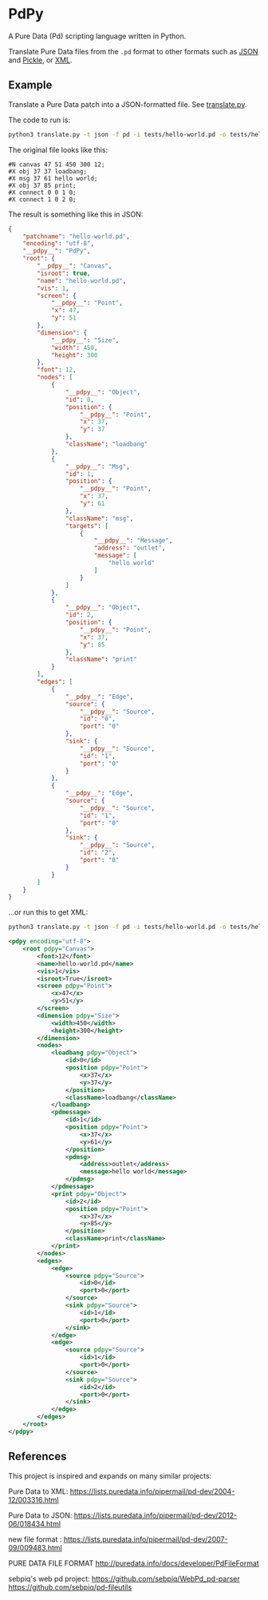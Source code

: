 # PdPy

A Pure Data (Pd) scripting language written in Python.

Translate Pure Data files from the `.pd` format to other formats such as [JSON](https://www.json.org/json-en.html) and [Pickle](https://docs.python.org/3/library/pickle.html#module-pickle), or [XML](https://www.w3.org/standards/xml).

## Example

Translate a Pure Data patch into a JSON-formatted file. See [translate.py](scripts/translate.py).

The code to run is:

``` bash
python3 translate.py -t json -f pd -i tests/hello-world.pd -o tests/hello-world.json 
```

The original file looks like this:

```pd
#N canvas 47 51 450 300 12;
#X obj 37 37 loadbang;
#X msg 37 61 hello world;
#X obj 37 85 print;
#X connect 0 0 1 0;
#X connect 1 0 2 0;
```

The result is something like this in JSON:

```json
{
    "patchname": "hello-world.pd",
    "encoding": "utf-8",
    "__pdpy__": "PdPy",
    "root": {
        "__pdpy__": "Canvas",
        "isroot": true,
        "name": "hello-world.pd",
        "vis": 1,
        "screen": {
            "__pdpy__": "Point",
            "x": 47,
            "y": 51
        },
        "dimension": {
            "__pdpy__": "Size",
            "width": 450,
            "height": 300
        },
        "font": 12,
        "nodes": [
            {
                "__pdpy__": "Object",
                "id": 0,
                "position": {
                    "__pdpy__": "Point",
                    "x": 37,
                    "y": 37
                },
                "className": "loadbang"
            },
            {
                "__pdpy__": "Msg",
                "id": 1,
                "position": {
                    "__pdpy__": "Point",
                    "x": 37,
                    "y": 61
                },
                "className": "msg",
                "targets": [
                    {
                        "__pdpy__": "Message",
                        "address": "outlet",
                        "message": [
                            "hello world"
                        ]
                    }
                ]
            },
            {
                "__pdpy__": "Object",
                "id": 2,
                "position": {
                    "__pdpy__": "Point",
                    "x": 37,
                    "y": 85
                },
                "className": "print"
            }
        ],
        "edges": [
            {
                "__pdpy__": "Edge",
                "source": {
                    "__pdpy__": "Source",
                    "id": "0",
                    "port": "0"
                },
                "sink": {
                    "__pdpy__": "Source",
                    "id": "1",
                    "port": "0"
                }
            },
            {
                "__pdpy__": "Edge",
                "source": {
                    "__pdpy__": "Source",
                    "id": "1",
                    "port": "0"
                },
                "sink": {
                    "__pdpy__": "Source",
                    "id": "2",
                    "port": "0"
                }
            }
        ]
    }
}
```

...or run this to get XML:

``` bash
python3 translate.py -t json -f pd -i tests/hello-world.pd -o tests/hello-world.json 
```

```xml
<pdpy encoding="utf-8">
    <root pdpy="Canvas">
        <font>12</font>
        <name>hello-world.pd</name>
        <vis>1</vis>
        <isroot>True</isroot>
        <screen pdpy="Point">
            <x>47</x>
            <y>51</y>
        </screen>
        <dimension pdpy="Size">
            <width>450</width>
            <height>300</height>
        </dimension>
        <nodes>
            <loadbang pdpy="Object">
                <id>0</id>
                <position pdpy="Point">
                    <x>37</x>
                    <y>37</y>
                </position>
                <className>loadbang</className>
            </loadbang>
            <pdmessage>
                <id>1</id>
                <position pdpy="Point">
                    <x>37</x>
                    <y>61</y>
                </position>
                <pdmsg>
                    <address>outlet</address>
                    <message>hello world</message>
                </pdmsg>
            </pdmessage>
            <print pdpy="Object">
                <id>2</id>
                <position pdpy="Point">
                    <x>37</x>
                    <y>85</y>
                </position>
                <className>print</className>
            </print>
        </nodes>
        <edges>
            <edge>
                <source pdpy="Source">
                    <id>0</id>
                    <port>0</port>
                </source>
                <sink pdpy="Source">
                    <id>1</id>
                    <port>0</port>
                </sink>
            </edge>
            <edge>
                <source pdpy="Source">
                    <id>1</id>
                    <port>0</port>
                </source>
                <sink pdpy="Source">
                    <id>2</id>
                    <port>0</port>
                </sink>
            </edge>
        </edges>
    </root>
</pdpy>
```

## References

This project is inspired and expands on many similar projects:

Pure Data to XML:
<https://lists.puredata.info/pipermail/pd-dev/2004-12/003316.html>

Pure Data to JSON:
<https://lists.puredata.info/pipermail/pd-dev/2012-06/018434.html>

new file format :
<https://lists.puredata.info/pipermail/pd-dev/2007-09/009483.html>

PURE DATA FILE FORMAT
<http://puredata.info/docs/developer/PdFileFormat>

sebpiq's web pd project:
<https://github.com/sebpiq/WebPd_pd-parser>
<https://github.com/sebpiq/pd-fileutils>
